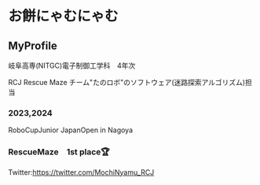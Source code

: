 # お餅にゃむにゃむ

## MyProfile

岐阜高専(NITGC)電子制御工学科　4年次

RCJ Rescue Maze チーム"たのロボ"のソフトウェア(迷路探索アルゴリズム)担当

### 2023,2024 
RoboCupJunior JapanOpen in Nagoya 
### RescueMaze　1st place🏆


Twitter:https://twitter.com/MochiNyamu_RCJ

<!--
**onagi37s/onagi37s** is a ✨ _special_ ✨ repository because its `README.md` (this file) appears on your GitHub profile.

Here are some ideas to get you started:

- 🔭 I’m currently working on ...
- 🌱 I’m currently learning ...
- 👯 I’m looking to collaborate on ...
- 🤔 I’m looking for help with ...
- 💬 Ask me about ...
- 📫 How to reach me: ...
- 😄 Pronouns: ...
- ⚡ Fun fact: ...
-->
